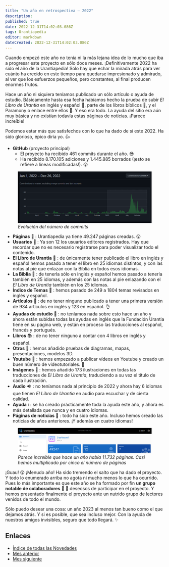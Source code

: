 ```yaml
---
title: "Un año en retrospectiva — 2022"
description: 
published: true
date: 2022-12-31T14:02:03.086Z
tags: Urantiapedia
editor: markdown
dateCreated: 2022-12-31T14:02:03.086Z
---
```


Cuando empezó este año no tenía ni la más lejana idea de lo mucho que iba a progresar este proyecto en sólo doce meses. ¡Definitivamente 2022 ha sido el año de la Urantiapedia! Sólo hay que echar la mirada atrás para ver cuánto ha crecido en este tiempo para quedarse impresionado y admirado, al ver que los esfuerzos pequeños, pero constantes, al final producen enormes frutos.

Hace un año ni siquiera teníamos publicado un sólo artículo o ayuda de estudio. Básicamente hasta esa fecha habíamos hecho la prueba de subir _El Libro de Urantia_ en inglés y español :blue_book:, parte de los libros bíblicos :closed_book:, y el Paramony o enlace entre ellos :ledger:. Y eso era todo. La ayuda del sitio era aún muy básica y no existían todavía estas páginas de noticias. ¡Parece increíble!

Podemos estar más que satisfechos con lo que ha dado de sí este 2022. Ha sido glorioso, épico diría yo. :+1:

- **GitHub** (proyecto principal)
    * El proyecto ha recibido 461 commits durante el año. :sunglasses:
    * Ha recibido 8.170.105 adiciones y 1.445.885 borrados (¡esto se refiere a líneas modificadas!). :dizzy_face:

<figure id="img_1" class="image urantiapedia">
<img src="/image/github_2022.png">
<figcaption><em>Evolución del número de commits </em></figcaption>
</figure>

- **Páginas** :page_facing_up: : Urantiapedia ya tiene 49.247 páginas creadas. :open_mouth:
- **Usuarios** :construction_worker: : Ya son 12 los usuarios editores registrados. Hay que recordar que no es necesario registrarse para poder visualizar todo el contenido.
- **El Libro de Urantia** :blue_book: : de únicamente tener publicado el libro en inglés y español hemos pasado a tener el libro en 25 idiomas distintos, y con las notas al pie que enlazan con la Biblia en todos esos idiomas.
- **La Biblia** :closed_book: : de tenerla sólo en inglés y español hemos pasado a tenerla también en 25 idiomas, y además con las notas al pie enlazando con el _El Libro de Urantia_ también en los 25 idiomas.
- **Índice de Temas** :card_index: : hemos pasado de 249 a 1804 temas revisados en inglés y español.
- **Artículos** :page_with_curl: : de no tener ninguno publicado a tener una primera versión de 934 artículos en inglés y 123 en español. :ok_hand:
- **Ayudas de estudio** :notebook: : no teníamos nada sobre esto hace un año y ahora están subidas todas las ayudas en inglés que la Fundación Urantia tiene en su página web, y están en proceso las traducciones al español, francés y portugués.
- **Libros** :books: : de no tener ninguno a contar con 4 libros en inglés y español.
- **Otros** :memo: : hemos añadido pruebas de diagramas, mapas, presentaciones, modelos 3D.
- **Youtube** :movie_camera: : hemos empezado a publicar vídeos en Youtube y creado un buen número de videotutoriales. :clap:
- **Imágenes** :sunrise_over_mountains: : hemos añadido 173 ilustraciones en todas las traducciones de _El Libro de Urantia_, traduciendo a su vez el título de cada ilustración.
- **Audio** :sound: : no teníamos nada al principio de 2022 y ahora hay 6 idiomas que tienen _El Libro de Urantia_ en audio para escuchar y de cierta calidad.
- **Ayuda** :information_source: : se ha creado prácticamente toda la ayuda este año, y ahora es más detallada que nunca y en cuatro idiomas.
- **Páginas de noticias** :newspaper: : todo ha sido este año. Incluso hemos creado las noticias de años anteriores. ¡Y además en cuatro idiomas!

<figure id="img_2" class="image urantiapedia">
<img src="/image/up_status_2022.png">
<figcaption><em>Parece increíble que hace un año había 11.732 páginas. Casi hemos multiplicado por cinco el número de páginas </em></figcaption>
</figure>

¡Guau! :astonished: ¡Menudo año! Ha sido tremendo el salto que ha dado el proyecto. Y todo lo enumerado arriba no agota ni mucho menos lo que ha ocurrido. Pues lo más importante es que este año se ha formado por fin **un grupo notable de colaboradores** :woman: :man: deseosos de participar en el proyecto. Y hemos presentado finalmente el proyecto ante un nutrido grupo de lectores venidos de todo el mundo.

Sólo puedo desear una cosa: un año 2023 al menos tan bueno como el que dejamos atrás. Y si es posible, que sea incluso mejor. Con la ayuda de nuestros amigos invisibles, seguro que todo llegará. :sparkles:

## Enlaces

- [Índice de todas las Novedades](/es/news)
- [Mes anterior](/es/news/2022/11)
- [Mes siguiente](/es/news/2023/01)
